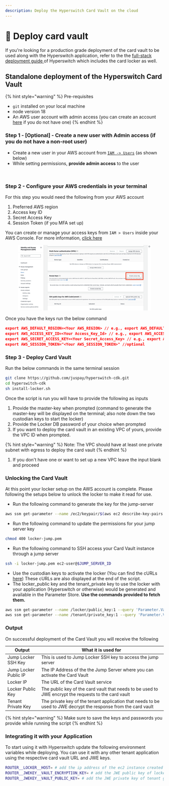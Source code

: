 ```yaml
---
description: Deploy the Hyperswitch Card Vault on the cloud
---
```


# 🔐 Deploy card vault

If you're looking for a production grade deployment of the card vault to be used along with the Hyperswitch application, refer to the the [full-stack deployment guide ](../../full-stack-deployment/deploy-on-aws-using-cloudformation.md)of Hyperswitch which includes the card locker as well.

## Standalone deployment of the Hyperswitch Card Vault

{% hint style="warning" %}
Pre-requisites

* `git` installed on your local machine
* node version 18
* An AWS user account with admin access (you can create an account [here](https://portal.aws.amazon.com/gp/aws/developer/registration/index.html?refid=em\_127222) if you do not have one)
{% endhint %}

### Step 1 - \[Optional] - Create a new user with Admin access (if you do not have a non-root user)

* Create a new user in your AWS account from [`IAM -> Users`](https://us-east-1.console.aws.amazon.com/iam/home?region=us-east-2#/users) (as shown below)
* While setting permissions, **provide admin access** to the user

<figure><img src="../../../../.gitbook/assets/aws user (1).gif" alt=""><figcaption></figcaption></figure>

### Step 2 - Configure your AWS credentials in your terminal

For this step you would need the following from your AWS account

1. Preferred AWS region
2. Access key ID
3. Secret Access Key
4. Session Token (if you MFA set up)

You can create or manage your access keys from `IAM > Users` inside your AWS Console. For more information, [click here](https://docs.aws.amazon.com/IAM/latest/UserGuide/id\_credentials\_access-keys.html#Using\_CreateAccessKey)

<figure><img src="../../../../.gitbook/assets/Screenshot 2023-11-02 at 5.48.06 PM.png" alt=""><figcaption></figcaption></figure>

Once you have the keys run the below command

```json
export AWS_DEFAULT_REGION=<Your AWS_REGION> // e.g., export AWS_DEFAULT_REGION=us-east-2
export AWS_ACCESS_KEY_ID=<Your Access_Key_Id> // e.g., export AWS_ACCESS_KEY_ID=AKIAIOSFODNN7EXAMPLE
export AWS_SECRET_ACCESS_KEY=<Your Secret_Access_Key> // e.g., export AWS_SECRET_ACCESS_KEY=wJalrXUtnFEMI/K7MDENG/bPxRfiCYEXAMPLEKEY
export AWS_SESSION_TOKEN="<Your AWS_SESSION_TOKEN>" //optional
```

### Step 3 - Deploy Card Vault

Run the below commands in the same terminal session

```bash
git clone https://github.com/juspay/hyperswitch-cdk.git
cd hyperswitch-cdk
sh install-locker.sh
```

Once the script is run you will have to provide the following as inputs

1. Provide the master-key when prompted (command to generate the master-key will be displayed on the terminal; also note down the two custodian keys to start the locker)
2. Provide the Locker DB password of your choice when prompted
3. If you want to deploy the card vault in an existing VPC of yours, provide the VPC ID when prompted.

{% hint style="warning" %}
Note: The VPC should have at least one private subnet with egress to deploy the card vault
{% endhint %}

1. If you don't have one or want to set up a new VPC leave the input blank and proceed

### **Unlocking the Card Vault**

At this point your locker setup on the AWS account is complete. Please following the setups below to unlock the locker to make it read for use.

* Run the following command to generate the key for the jump-server

```bash
aws ssm get-parameter --name /ec2/keypair/$(aws ec2 describe-key-pairs --filters Name=key-name,Values=LockerJump-ec2-keypair --query "KeyPairs[*].KeyPairId" --output text) --with-decryption --query Parameter.Value --output text > locker-jump.pem
```

* Run the following command to update the permissions for your jump server key

```bash
chmod 400 locker-jump.pem
```

* Run the following command to SSH access your Card Vault instance through a jump server

```bash
ssh -i locker-jump.pem ec2-user@$JUMP_SERVER_ID
```

* Use the custodian keys to activate the locker (You can find the cURLs [here](https://api-reference.hyperswitch.io/api-reference/key-custodian/unlock-the-locker)) These cURLs are also displayed at the end of the script.&#x20;
* The locker\_public key and the tenant\_private key to use the locker with your application (Hyperswitch or otherwise) would be generated and available in the Parameter Store. **Use the commands provided to fetch them.**

```bash
aws ssm get-parameter --name /locker/public_key:1 --query 'Parameter.Value' --output text
aws ssm get-parameter --name /tenant/private_key:1 --query 'Parameter.Value' --output text
```

### Output

On successful deployment of the Card Vault you will receive the following

| Output                | What it is used for                                                                                             |
| --------------------- | --------------------------------------------------------------------------------------------------------------- |
| Jump Locker SSH Key   | This is used to Jump Locker SSH key to access the jump server                                                   |
| Jump Locker Public IP | The IP Address of the the Jump Server where you can activate the Card Vault                                     |
| Locker IP             | The URL of the Card Vault service                                                                               |
| Locker Public Key     | The public key of the card vault that needs to be used to JWE encrypt the requests to the card vault            |
| Tenant Private Key    | The private key of the tenant application that needs to be used to JWE decrypt the response from the card vault |

{% hint style="warning" %}
Make sure to save the keys and passwords you provide while running the script
{% endhint %}

### Integrating it with your Application&#x20;

To start using it with Hyperswitch update the following environment variables while deploying. You can use it with any other tenant application using the respective card vault URL and JWE keys.

```bash
ROUTER__LOCKER__HOST= # add the ip address of the ec2 instance created
ROUTER__JWEKEY__VAULT_ENCRYPTION_KEY= # add the JWE public key of locker generated above
ROUTER__JWEKEY__VAULT_PUBLIC_KEY= # add the JWE private key of tenant generated above
```

